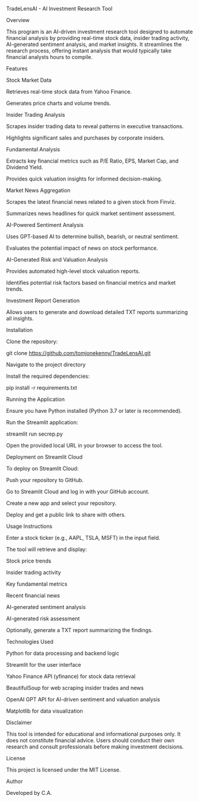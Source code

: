TradeLensAI - AI Investment Research Tool

Overview

This program is an AI-driven investment research tool designed to automate financial analysis by providing real-time stock data, insider trading activity, AI-generated sentiment analysis, and market insights. It streamlines the research process, offering instant analysis that would typically take financial analysts hours to compile.

Features

Stock Market Data

Retrieves real-time stock data from Yahoo Finance.

Generates price charts and volume trends.

Insider Trading Analysis

Scrapes insider trading data to reveal patterns in executive transactions.

Highlights significant sales and purchases by corporate insiders.

Fundamental Analysis

Extracts key financial metrics such as P/E Ratio, EPS, Market Cap, and Dividend Yield.

Provides quick valuation insights for informed decision-making.

Market News Aggregation

Scrapes the latest financial news related to a given stock from Finviz.

Summarizes news headlines for quick market sentiment assessment.

AI-Powered Sentiment Analysis

Uses GPT-based AI to determine bullish, bearish, or neutral sentiment.

Evaluates the potential impact of news on stock performance.

AI-Generated Risk and Valuation Analysis

Provides automated high-level stock valuation reports.

Identifies potential risk factors based on financial metrics and market trends.

Investment Report Generation

Allows users to generate and download detailed TXT reports summarizing all insights.

Installation

Clone the repository:

git clone https://github.com/tomjonekenny/TradeLensAI.git

Navigate to the project directory

Install the required dependencies:

pip install -r requirements.txt

Running the Application

Ensure you have Python installed (Python 3.7 or later is recommended).

Run the Streamlit application:

streamlit run secrep.py

Open the provided local URL in your browser to access the tool.

Deployment on Streamlit Cloud

To deploy on Streamlit Cloud:

Push your repository to GitHub.

Go to Streamlit Cloud and log in with your GitHub account.

Create a new app and select your repository.

Deploy and get a public link to share with others.

Usage Instructions

Enter a stock ticker (e.g., AAPL, TSLA, MSFT) in the input field.

The tool will retrieve and display:

Stock price trends

Insider trading activity

Key fundamental metrics

Recent financial news

AI-generated sentiment analysis

AI-generated risk assessment

Optionally, generate a TXT report summarizing the findings.

Technologies Used

Python for data processing and backend logic

Streamlit for the user interface

Yahoo Finance API (yfinance) for stock data retrieval

BeautifulSoup for web scraping insider trades and news

OpenAI GPT API for AI-driven sentiment and valuation analysis

Matplotlib for data visualization

Disclaimer

This tool is intended for educational and informational purposes only. It does not constitute financial advice. Users should conduct their own research and consult professionals before making investment decisions.

License

This project is licensed under the MIT License.

Author

Developed by C.A.

